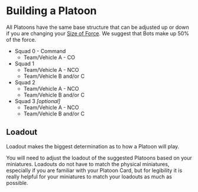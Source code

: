 # **Building a Platoon**
All Platoons have the same base structure that can be adjusted up or down if you are changing your [Size of Force][size]. We suggest that Bots make up 50% of the force.

[size]: /rules/optional/size_of_force.md

- Squad 0 - Command
    - Team/Vehicle A - CO
- Squad 1
    - Team/Vehicle A - NCO
    - Team/Vehicle B and/or C
- Squad 2
    - Team/Vehicle A - NCO
    - Team/Vehicle B and/or C
- Squad 3 *[optional]*
    - Team/Vehicle A - NCO
    - Team/Vehicle B and/or C

## **Loadout**
Loadout makes the biggest determination as to how a Platoon will play.
    
You will need to adjust the loadout of the suggested Platoons based on your miniatures. Loadouts do not have to match the physical miniatures, especially if you are familiar with your Platoon Card, but for legibility it is really helpful for your miniatures to match your loadouts as much as possible.